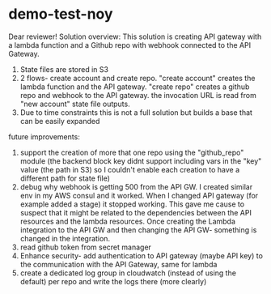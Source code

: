 # demo-test-noy

Dear reviewer! 
Solution overview:
This solution is creating API gateway with a lambda function and a Github repo with webhook connected to the API Gateway.
1. State files are stored in S3 
2. 2 flows- create account and create repo. "create account" creates the lambda function and the API gateway. "create repo" creates a github repo and webhook to the API gateway. the invocation URL is read from "new account" state file outputs. 
3. Due to time constraints this is not a full solution but builds a base that can be easily expanded

future improvements:
1. support the creation of more that one repo using the "github_repo" module (the backend block key didnt support including vars in the "key" value (the path in S3) so I couldn't enable each creation to have a different path for state file) 
2. debug why webhook is getting 500 from the API GW. I created similar env in my AWS consul and it worked. When I changed API gateway (for example added a stage) it stopped working. This gave me cause to suspect that it might be related to the dependencies between the API resources and the lambda resources. Once creating the Lambda integration to the API GW and then changing the API GW- something is changed in the integration. 
2. read github token from secret manager 
3. Enhance security- add authentication to API gateway (maybe API key) to the communication with the API Gateway, same for lambda
4. create a dedicated log group in cloudwatch (instead of using the default) per repo and write the logs there (more clearly)
